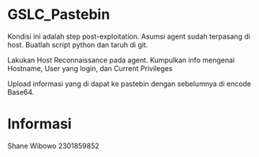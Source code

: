 # GSLC_Pastebin
Kondisi ini adalah step post-exploitation. Asumsi agent sudah terpasang di host. Buatlah script python dan taruh di git.
 
Lakukan Host Reconnaissance pada agent.
Kumpulkan info mengenai Hostname, User yang login, dan Current Privileges
 
Upload informasi yang di dapat ke pastebin dengan sebelumnya di encode Base64.

# Informasi
Shane Wibowo
2301859852
